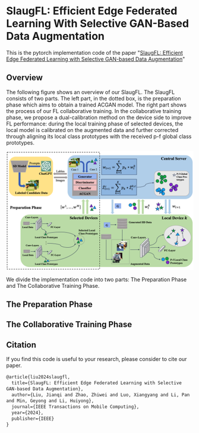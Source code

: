 # SlaugFL: Efficient Edge Federated Learning With Selective GAN-Based Data Augmentation

This is the pytorch implementation code of the paper "[SlaugFL: Efficient Edge Federated Learning with Selective GAN-based Data Augmentation](https://ieeexplore.ieee.org/abstract/document/10521828)"

## Overview
The following figure shows an overview of our SlaugFL. The SlaugFL consists of two parts. The left part, in the dotted box, is the preparation phase which aims to obtain a trained ACGAN model. The right part shows the process of our FL collaborative training. In the collaborative training phase, we propose a dual-calibration method on the device side to improve FL performance: during the local training phase of selected devices, the local model is calibrated on the augmented data and further corrected through aligning its local class prototypes with the received p-f global class prototypes.

![SlaugFL](./SlaugFL_Overview.png)

We divide the implementation code into two parts: The Preparation Phase and The Collaborative Training Phase.

## The Preparation Phase


## The Collaborative Training Phase


## Citation

If you find this code is useful to your research, please consider to cite our paper.

```
@article{liu2024slaugfl,
  title={SlaugFL: Efficient Edge Federated Learning with Selective GAN-based Data Augmentation},
  author={Liu, Jianqi and Zhao, Zhiwei and Luo, Xiangyang and Li, Pan and Min, Geyong and Li, Huiyong},
  journal={IEEE Transactions on Mobile Computing},
  year={2024},
  publisher={IEEE}
}
```